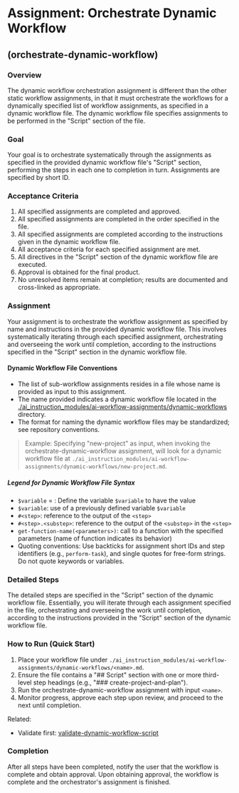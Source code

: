 # Assignment: Orchestrate Dynamic Workflow

## (orchestrate-dynamic-workflow)

### Overview

The dynamic workflow orchestration assignment is different than the other static workflow assignments, in that it must orchestrate the workflows for a dynamically specified list of workflow assignments, as specified in a dynamic workflow file. The dynamic workflow file specifies assignments to be performed in the "Script" section of the file.

### Goal

Your goal is to orchestrate systematically through the assignments as specified in the provided dynamic workflow file's "Script" section, performing the steps in each one to completion in turn. Assignments are specified by short ID.

### Acceptance Criteria

1. All specified assignments are completed and approved.
2. All specified assignments are completed in the order specified in the file.
3. All specified assignments are completed according to the instructions given in the dynamic workflow file.
4. All acceptance criteria for each specified assignment are met.
5. All directives in the "Script" section of the dynamic workflow file are executed.
6. Approval is obtained for the final product.
7. No unresolved items remain at completion; results are documented and cross-linked as appropriate.

### Assignment

Your assignment is to orchestrate the workflow assignment as specified by name and instructions in the provided dynamic workflow file. This involves systematically iterating through each specified assignment, orchestrating and overseeing the work until completion, according to the instructions specified in the "Script" section in the dynamic workflow file.

#### Dynamic Workflow File Conventions
- The list of sub-workflow assignments resides in a file whose name is provided as input to this assignment.
- The name provided indicates a dynamic workflow file located in the [./ai_instruction_modules/ai-workflow-assignments/dynamic-workflows](./dynamic-workflows) directory.
- The format for naming the dynamic workflow files may be standardized; see repository conventions.

> Example: Specifying "new-project" as input, when invoking the orchestrate-dynamic-workflow assignment, will look for a dynamic workflow file at `./ai_instruction_modules/ai-workflow-assignments/dynamic-workflows/new-project.md`.

##### Legend for Dynamic Workflow File Syntax

* `$variable` = *<value>*: Define the variable `$variable` to have the value *<value>*
* `$variable`: use of a previously defined variable `$variable`
* `#<step>`: reference to the output of the `<step>`
* `#<step>.<substep>`: reference to the output of the `<substep>` in the `<step>`
* `get-function-name(<parameters>)`: call to a function with the specified parameters (name of function indicates its behavior)
* Quoting conventions: Use backticks for assignment short IDs and step identifiers (e.g., `perform-task`), and single quotes for free-form strings. Do not quote keywords or variables.

### Detailed Steps

The detailed steps are specified in the "Script" section of the dynamic workflow file. Essentially, you will iterate through each assignment specified in the file, orchestrating and overseeing the work until completion, according to the instructions provided in the "Script" section of the dynamic workflow file.

### How to Run (Quick Start)

1. Place your workflow file under `./ai_instruction_modules/ai-workflow-assignments/dynamic-workflows/<name>.md`.
2. Ensure the file contains a "## Script" section with one or more third-level step headings (e.g., "### create-project-and-plan").
3. Run the orchestrate-dynamic-workflow assignment with input `<name>`.
4. Monitor progress, approve each step upon review, and proceed to the next until completion.

Related:
- Validate first: [validate-dynamic-workflow-script](./validate-dynamic-workflow-script.md)

### Completion

After all steps have been completed, notify the user that the workflow is complete and obtain approval. Upon obtaining approval, the workflow is complete and the orchestrator's assignment is finished.
